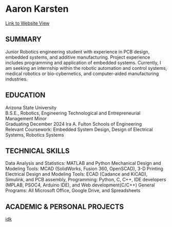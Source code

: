 # Aaron Karsten
[Link to Website View](https://aaronk2001.github.io/Aaron_K/)

## SUMMARY
Junior Robotics engineering student with experience in PCB design, embedded systems, and additive manufacturing. Project experience includes programming and application of embedded systems. 
Currently, I am seeking an internship within the robotic automation and control systems, medical robotics or bio-cybernetics, and computer-aided manufacturing industries. 
## EDUCATION
Arizona State University                                                                                                                                       
B.S.E., Robotics, Engineering Technological and Entrepreneurial Management Minor            
Graduating December 2024
Ira A. Fulton Schools of Engineering										
Relevant Coursework: Embedded System Design, Design of Electrical Systems, Robotics Systems

## TECHNICAL SKILLS 
Data Analysis and Statistics: MATLAB and Python
Mechanical Design and Modeling Tools: MCAD (SolidWorks, Fusion 360, OpenSCAD), 3-D Printing
Electrical Design and Modeling Tools: ECAD (Cadance and KiCAD), Simulink, and PCB assembly, 
Programming: Python, C, C++, IDE developers (MPLAB, PSOC4, Arduino IDE), and Web development(C/C++)
General Programs: All Microsoft Office, Google Drive, and Spreadsheets

## ACADEMIC & PERSONAL PROJECTS
[idk](Course_Based_Projects)

### 
